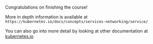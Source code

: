 Congratulations on finishing the course!

More in depth information is available at `https://kubernetes.io/docs/concepts/services-networking/service/`

You can also go into more detail by looking at other documentation at [kubernetes.io](https://kubernetes.io/docs/home/)